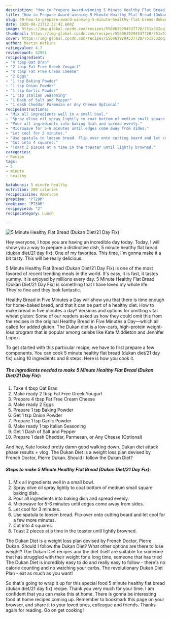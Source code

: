 ```yaml
---
description: "How to Prepare Award-winning 5 Minute Healthy Flat Bread (Dukan Diet/21 Day Fix)"
title: "How to Prepare Award-winning 5 Minute Healthy Flat Bread (Dukan Diet/21 Day Fix)"
slug: 49-how-to-prepare-award-winning-5-minute-healthy-flat-bread-dukan-diet-21-day-fix
date: 2020-08-21T12:32:42.600Z
image: https://img-global.cpcdn.com/recipes/5560639294537728/751x532cq70/5-minute-healthy-flat-bread-dukan-diet21-day-fix-recipe-main-photo.jpg
thumbnail: https://img-global.cpcdn.com/recipes/5560639294537728/751x532cq70/5-minute-healthy-flat-bread-dukan-diet21-day-fix-recipe-main-photo.jpg
cover: https://img-global.cpcdn.com/recipes/5560639294537728/751x532cq70/5-minute-healthy-flat-bread-dukan-diet21-day-fix-recipe-main-photo.jpg
author: Martin Watkins
ratingvalue: 4.7
reviewcount: 42991
recipeingredient:
- "4 tbsp Oat Bran"
- "2 tbsp Fat Free Greek Yougurt"
- "4 tbsp Fat Free Cream Cheese"
- "2 Eggs"
- "1 tsp Baking Powder"
- "1 tsp Onion Powder"
- "1 tsp Garlic Powder"
- "1 tsp Italian Seasoning"
- "1 Dash of Salt and Pepper"
- "1 dash Cheddar Parmesan or Any Cheese Optional"
recipeinstructions:
- "Mix all ingredients well in a small bowl."
- "Spray olive oil spray lightly to coat bottom of medium small square baking dish."
- "Pour all ingredients into baking dish and spread evenly."
- "Microwave for 5-6 minutes until edges come away from sides."
- "Let cool for 3 minutes."
- "Use spatula to loosen bread. Flip over onto cutting board and let cool for a few more minutes."
- "Cut into 4 squares."
- "Toast 2 pieces at a time in the toaster until lightly browned."
categories:
- Recipe
tags:
- 5
- minute
- healthy

katakunci: 5 minute healthy 
nutrition: 289 calories
recipecuisine: American
preptime: "PT29M"
cooktime: "PT30M"
recipeyield: "2"
recipecategory: Lunch

---
```



![5 Minute Healthy Flat Bread (Dukan Diet/21 Day Fix)](https://img-global.cpcdn.com/recipes/5560639294537728/751x532cq70/5-minute-healthy-flat-bread-dukan-diet21-day-fix-recipe-main-photo.jpg)

Hey everyone, I hope you are having an incredible day today. Today, I will show you a way to prepare a distinctive dish, 5 minute healthy flat bread (dukan diet/21 day fix). One of my favorites. This time, I'm gonna make it a bit tasty. This will be really delicious.

5 Minute Healthy Flat Bread (Dukan Diet/21 Day Fix) is one of the most favored of recent trending meals in the world. It's easy, it is fast, it tastes yummy. It is enjoyed by millions every day. 5 Minute Healthy Flat Bread (Dukan Diet/21 Day Fix) is something that I have loved my whole life. They're fine and they look fantastic.

Healthy Bread in Five Minutes a Day will show you that there is time enough for home-baked bread, and that it can be part of a healthy diet. How to make bread in five minutes a day? Versions and options for omitting vital wheat gluten: Some of our readers asked us how they could omit this from the recipes in the original Healthy Bread in Five Minutes a Day—which all called for added gluten. The Dukan diet is a low-carb, high-protein weight-loss program that is popular among celebs like Kate Middleton and Jennifer Lopez.


To get started with this particular recipe, we have to first prepare a few components. You can cook 5 minute healthy flat bread (dukan diet/21 day fix) using 10 ingredients and 8 steps. Here is how you cook it.

<!--inarticleads1-->

##### The ingredients needed to make 5 Minute Healthy Flat Bread (Dukan Diet/21 Day Fix):

1. Take 4 tbsp Oat Bran
1. Make ready 2 tbsp Fat Free Greek Yougurt
1. Prepare 4 tbsp Fat Free Cream Cheese
1. Make ready 2 Eggs
1. Prepare 1 tsp Baking Powder
1. Get 1 tsp Onion Powder
1. Prepare 1 tsp Garlic Powder
1. Make ready 1 tsp Italian Seasoning
1. Get 1 Dash of Salt and Pepper
1. Prepare 1 dash Cheddar, Parmesan, or Any Cheese (Optional)


And hey, Kate looked pretty damn good walking down. Dukan diet attack phase results + vlog. The Dukan Diet is a weight loss plan devised by French Doctor, Pierre Dukan. Should I follow the Dukan Diet? 

<!--inarticleads2-->

##### Steps to make 5 Minute Healthy Flat Bread (Dukan Diet/21 Day Fix):

1. Mix all ingredients well in a small bowl.
1. Spray olive oil spray lightly to coat bottom of medium small square baking dish.
1. Pour all ingredients into baking dish and spread evenly.
1. Microwave for 5-6 minutes until edges come away from sides.
1. Let cool for 3 minutes.
1. Use spatula to loosen bread. Flip over onto cutting board and let cool for a few more minutes.
1. Cut into 4 squares.
1. Toast 2 pieces at a time in the toaster until lightly browned.


The Dukan Diet is a weight loss plan devised by French Doctor, Pierre Dukan. Should I follow the Dukan Diet? What other options are there to lose weight? The Dukan Diet recipes and the diet itself are suitable for someone that has struggled with their weight for a long time, someone that has tried The Dukan Diet is incredibly easy to do and really easy to follow - there&#39;s no calorie counting and no watching your carbs. The revolutionary Dukan Diet Plan - eat as much as you want! 

So that's going to wrap it up for this special food 5 minute healthy flat bread (dukan diet/21 day fix) recipe. Thank you very much for your time. I am confident that you can make this at home. There is gonna be interesting food at home recipes coming up. Remember to bookmark this page on your browser, and share it to your loved ones, colleague and friends. Thanks again for reading. Go on get cooking!
